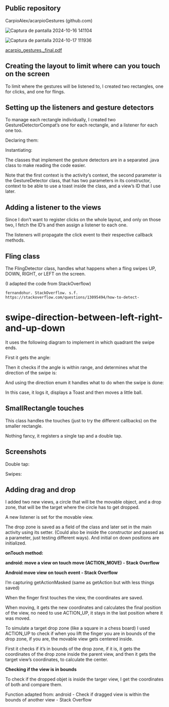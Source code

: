 ## Public repository

CarpioAlex/acarpioGestures (github.com)

![Captura de pantalla 2024-10-16 141104](https://github.com/user-attachments/assets/95dd739e-19de-4765-bb25-a394ecd62d33)

![Captura de pantalla 2024-10-17 111936](https://github.com/user-attachments/assets/81ca887c-7966-4992-b8da-9955cea72668)

[acarpio_gestures._final.pdf](https://github.com/user-attachments/files/17478845/acarpio_gestures._final.pdf)


## Creating the layout to limit where can you touch on the screen

To limit where the gestures will be listened to, I created two rectangles, one for
clicks, and one for flings.

## Setting up the listeners and gesture detectors

To manage each rectangle individually, I created two GestureDetectorCompat’s
one for each rectangle, and a listener for each one too.

Declaring them:


Instantiating:

The classes that implement the gesture detectors are in a separated .java class to
make reading the code easier.

Note that the first context is the activity’s context, the second parameter is the
GestureDetector class, that has two parameters in its constructor, context to be
able to use a toast inside the class, and a view’s ID that I use later.

## Adding a listener to the views

Since I don’t want to register clicks on the whole layout, and only on those two, I
fetch the ID’s and then assign a listener to each one.


The listeners will propagate the click event to their respective callback methods.

## Fling class

The FlingDetector class, handles what happens when a fling swipes UP, DOWN,
RIGHT, or LEFT on the screen.

(I adapted the code from StackOverflow)

```
fernandohur. StackOverflow. s.f.
https://stackoverflow.com/questions/13095494/how-to-detect-
```
# swipe-direction-between-left-right-and-up-down

It uses the following diagram to implement in which quadrant the swipe ends.

First it gets the angle:


Then it checks if the angle is within range, and determines what the direction of the
swipe is:

And using the direction enum it handles what to do when the swipe is done:

In this case, it logs it, displays a Toast and then moves a little ball.


## SmallRectangle touches

This class handles the touches (just to try the different callbacks) on the smaller
rectangle.

Nothing fancy, it registers a single tap and a double tap.


## Screenshots

Double tap:


Swipes:


## Adding drag and drop

I added two new views, a circle that will be the movable object, and a drop zone,
that will be the target where the circle has to get dropped.

A new listener is set for the movable view.

The drop zone is saved as a field of the class and later set in the main activity using
its setter. (Could also be inside the constructor and passed as a parameter, just
testing different ways). And initial on down positions are initialized.


**onTouch method:**

**android: move a view on touch move (ACTION_MOVE) - Stack Overflow**

**Android move view on touch event - Stack Overflow**

I’m capturing getActionMasked (same as getAction but with less things saved)

When the finger first touches the view, the coordinates are saved.

When moving, it gets the new coordinates and calculates the final position of the
view, no need to use ACTION_UP, it stays in the last position where it was moved.

To simulate a target drop zone (like a square in a chess board) I used ACTION_UP to
check if when you lift the finger you are in bounds of the drop zone, if you are, the
movable view gets centered inside.


First it checks if it’s in bounds of the drop zone, if it is, it gets the coordinates of the
drop zone inside the parent view, and then it gets the target view’s coordinates, to
calculate the center.


**Checking if the view is in bounds**

To check if the dropped objet is inside the targer view, I get the coordinates of both
and compare them.

Function adapted from: android - Check if dragged view is within the bounds of
another view - Stack Overflow


